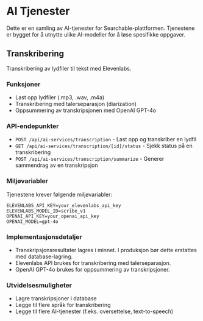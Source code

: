 # AI Tjenester

Dette er en samling av AI-tjenester for Searchable-plattformen. Tjenestene er bygget for å utnytte ulike AI-modeller for å løse spesifikke oppgaver.

## Transkribering

Transkribering av lydfiler til tekst med Elevenlabs.

### Funksjoner

- Last opp lydfiler (.mp3, .wav, .m4a)
- Transkribering med talerseparasjon (diarization)
- Oppsummering av transkripsjonen med OpenAI GPT-4o

### API-endepunkter

- `POST /api/ai-services/transcription` - Last opp og transkriber en lydfil
- `GET /api/ai-services/transcription/[id]/status` - Sjekk status på en transkribering
- `POST /api/ai-services/transcription/summarize` - Generer sammendrag av en transkripsjon

### Miljøvariabler

Tjenestene krever følgende miljøvariabler:

```
ELEVENLABS_API_KEY=your_elevenlabs_api_key
ELEVENLABS_MODEL_ID=scribe_v1
OPENAI_API_KEY=your_openai_api_key
OPENAI_MODEL=gpt-4o
```

### Implementasjonsdetaljer

- Transkripsjonsresultater lagres i minnet. I produksjon bør dette erstattes med database-lagring.
- Elevenlabs API brukes for transkribering med talerseparasjon.
- OpenAI GPT-4o brukes for oppsummering av transkripsjoner.

### Utvidelsesmuligheter

- Lagre transkripsjoner i database
- Legge til flere språk for transkribering
- Legge til flere AI-tjenester (f.eks. oversettelse, text-to-speech)
